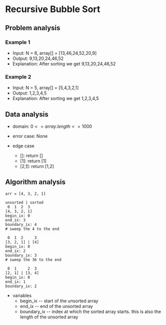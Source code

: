 # Recursive Bubble Sort

## Problem analysis

### Example 1

- Input: N = 6, array[] = [13,46,24,52,20,9]
- Output: 9,13,20,24,46,52
- Explanation: After sorting we get 9,13,20,24,46,52

### Example 2

- Input: N = 5, array[] = [5,4,3,2,1]
- Output: 1,2,3,4,5
- Explanation: After sorting we get 1,2,3,4,5

## Data analysis

- domain: $0 <= array.length <= 1000$
- error case: None

- edge case
  - []: return []
  - [1]: return [1]
  - [2,1]: return [1,2]

## Algorithm analysis

```
arr = [4, 3, 2, 1]

unsorted | sorted
 0  1  2  3
[4, 3, 2, 1]
begin_ix: 0
end_ix: 3
boundary_ix: 4
# sweep the 4 to the end

 0  1  2     3
[3, 2, 1] | [4]
begin_ix: 0
end_ix: 2
boundary_ix: 3
# sweep the 36 to the end

 0  1     2  3
[2, 1] | [3, 4]
begin_ix: 0
end_ix: 1
boundary_ix: 2
```

- variables
  - begin_ix -- start of the unsorted array
  - end_ix -- end of the unsorted array
  - boundary_ix -- index at which the sorted array starts. this is also the length of the unsorted array
